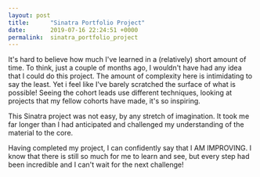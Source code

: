 ```yaml
---
layout: post
title:      "Sinatra Portfolio Project"
date:       2019-07-16 22:24:51 +0000
permalink:  sinatra_portfolio_project
---
```



It's hard to believe how much I've learned in a (relatively) short amount of time. To think, just a couple of months ago, I wouldn't have had any idea that I could do this project. The amount of complexity here is intimidating to say the least. Yet i feel like I've barely scratched the surface of what is possible! Seeing the cohort leads use different techniques, looking at projects that my fellow cohorts have made, it's so inspiring.

This Sinatra project was not easy, by any stretch of imagination. It took me far longer than I had anticipated and challenged my understanding of the material to the core. 

Having completed my project, I can confidently say that I AM IMPROVING. I know that there is still so much for me to learn and see, but every step had been incredible and I can't wait for the next challenge!
